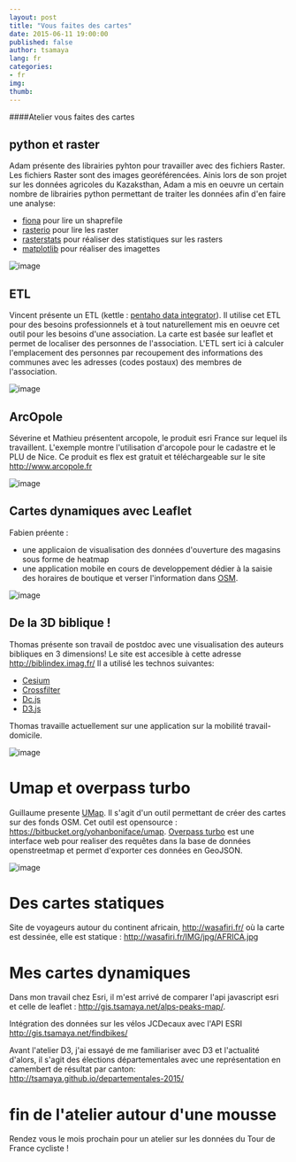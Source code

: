 ```yaml
---
layout: post
title: "Vous faites des cartes"
date: 2015-06-11 19:00:00
published: false
author: tsamaya
lang: fr
categories:
- fr
img:
thumb:
---
```


####Atelier vous faites des cartes

## python et raster
Adam présente des librairies pyhton pour travailler avec des fichiers Raster. Les fichiers Raster sont des images georéférencées. Ainis lors de son projet sur les données agricoles du Kazaksthan, Adam a mis en oeuvre un certain nombre de librairies python permettant de traiter les données afin d'en faire une analyse:
- [fiona](https://pypi.python.org/pypi/Fiona) pour lire un shaprefile
- [rasterio](https://github.com/mapbox/rasterio) pour lire les raster
- [rasterstats](https://pypi.python.org/pypi/rasterstats) pour réaliser des statistiques sur les rasters
- [matplotlib](http://matplotlib.org/) pour réaliser des imagettes

![image](/assets/img/blog/cartes/IMG_0198_tiny.jpg)

## ETL
Vincent présente un ETL (kettle : [pentaho data integrator](http://community.pentaho.com/projects/data-integration/)). Il utilise cet ETL pour des besoins professionnels et à tout naturellement mis en oeuvre cet outil pour les besoins d'une association. La carte est basée sur leaflet et permet de localiser des personnes de l'association. L'ETL sert ici à calculer l'emplacement des personnes par recoupement des informations des communes avec les adresses (codes postaux) des membres de l'association.

![image](/assets/img/blog/cartes/IMG_0199_tiny.jpg)

## ArcOpole
Séverine et Mathieu présentent arcopole, le produit esri France sur lequel ils travaillent. L'exemple montre l'utilisation d'arcopole pour le cadastre et le PLU de Nice. Ce produit es flex est gratuit et téléchargeable sur le site http://www.arcopole.fr

![image](/assets/img/blog/cartes/IMG_0200_tiny.jpg)

## Cartes dynamiques avec Leaflet
Fabien préente :
- une applicaion de visualisation des données d'ouverture des magasins sous forme de heatmap
- une application mobile en cours de developpement dédier à la saisie des horaires de boutique et verser l'information dans [OSM](http://www.openstreetmap.org/).

![image](/assets/img/blog/cartes/IMG_0201_tiny.jpg)

## De la 3D biblique !
Thomas présente son travail de postdoc avec une visualisation des auteurs bibliques en 3 dimensions! Le site est accesible à cette adresse http://biblindex.imag.fr/
Il a utilisé les technos suivantes:
- [Cesium](http://cesiumjs.org/)
- [Crossfilter](http://square.github.io/crossfilter/)
- [Dc.js](https://dc-js.github.io/dc.js/)
- [D3.js](http://d3js.org/)

Thomas travaille actuellement sur une application sur la mobilité travail-domicile.

![image](/assets/img/blog/cartes/IMG_0202_tiny.jpg)

# Umap et overpass turbo
Guillaume presente [UMap](http://umap.openstreetmap.fr/). Il s'agit d'un outil permettant de créer des cartes sur des fonds OSM. Cet outil est opensource :  https://bitbucket.org/yohanboniface/umap.
[Overpass turbo](http://overpass-turbo.eu/) est une interface web pour realiser des requêtes dans la base de données openstreetmap et permet d'exporter ces données en GeoJSON.

![image](/assets/img/blog/cartes/IMG_0204_tiny.jpg)

# Des cartes statiques
Site de voyageurs autour du continent africain, http://wasafiri.fr/ où la carte est dessinée, elle est statique : http://wasafiri.fr/IMG/jpg/AFRICA.jpg

# Mes cartes dynamiques
Dans mon travail chez Esri, il m'est arrivé de comparer l'api javascript esri et celle de leaflet : http://gis.tsamaya.net/alps-peaks-map/.

Intégration des données sur les vélos JCDecaux avec l'API ESRI http://gis.tsamaya.net/findbikes/

Avant l'atelier D3, j'ai essayé de me familiariser avec D3 et l'actualité d'alors, il s'agit des élections départementales avec une représentation en camembert de résultat par canton:  http://tsamaya.github.io/departementales-2015/

# fin de l'atelier autour d'une mousse
Rendez vous le mois prochain pour un atelier sur les données du Tour de France cycliste !
